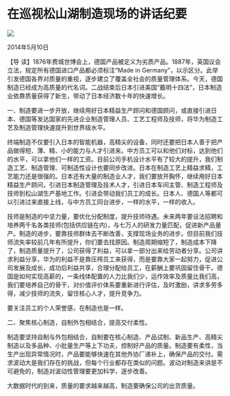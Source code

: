 # 在巡视松山湖制造现场的讲话纪要
<img class="pv" src="https://api.visitor.plantree.me/visitor-badge/pv?namespace=plantree.me&key=renzhengfei-speeches/在巡视松山湖制造现场的讲话纪要.md">


2014年5月10日



【导  读】1876年费城世博会上，德国产品被定义为劣质产品。1887年，英国议会立法，规定所有德国进口产品都必须标注“Made in Germany”，以示区分。此举引发德国各界对质量的重视，逐步建立了覆盖全社会的质量管理体系。今天，德国制造已经成为高质量的代名词。二战结束后日本引进美国“戴明十四法”，日本制造业依靠质量获得了新生，带动了日本经济数十年的快速增长。



一、制造要进一步开放，继续用好日本精益生产顾问和德国顾问，或直接引进日本、德国等发达国家的先进企业制造管理人员、工艺工程师及技师，将华为制造工艺及制造管理快速提升到世界级水平。

终端制造不仅要引入日本的智能机器，高精尖的设备，同时还要把日本人善于把产品做得短、薄、精、小的能力与人才引进来。中方员工可以和他们对标，达到他们的水平，可以拿他们一样的工资。目前公司手机设计水平有了较大的提升，我们制造工艺、制造管理、可制造性设计也要同步改进。日本在制造工艺上精益求精，工艺能力还是很强的。日本还有大量的制造业人才，我们要放开胸怀，继续用好日本精益生产顾问，引进日本制造管理及技术人才，引进日本车间主管、制造工程师及技师到松山湖生产基地工作。引进会带动我们员工的成长。日本人、德国人等都可以引进过来直接上线，与中方员工同台进步，一样的水平，一样的收入。

技师是制造的中坚力量，要优化分配制度，提升技师待遇。未来两年要设法招聘和培养两千名各类技师(包括供应链在内)，与七万人的研发力量匹配，促进新产品量产。制造的进步，要靠技师群体去不断改善，支撑现场业务的进步。但目前我们技师流失率较前几年有所提升，你们要去找原因。制造周期缩短了，制造成本下降了，制造质量提升了，公司获得了利益，可以拿一部分出来给劳动者分享。公司讲求利益分享，华为的利益不是靠压榨员工来获得，而是要靠大家一起努力，促进公司发展及成长，成功后利益共享，合理分配给员工，在薪酬上要巩固留住骨干。德国是如何实现高薪的，一条线体配置的人力比我们少，运作效率及质量比我们高，我们要培养自己的骨干，对价值评价体系要重新进行评估，及时激励，讲求多劳多得，减少技师的流失，留住核心人才，提升竞争力。

要关注员工的个人荣誉感，在制造也是一样。

二、聚焦核心制造，自制外包相结合，提高交付柔性。

制造要坚持自制与外包相结合，自制要在核心制造、产品试制、新品生产、高精尖制造以及多品种、小批量生产等上下功夫，控制好产品的质量。制造要有柔性，当生产出现异常情况时，产品要能够快速在其他外协厂递补上，确保产品的交付。需求波动大是我们存在的挑战，但每个行业都存在类似的问题。波动对制造来讲是不可避免的，制造对波动性管理要更加科学，逐步改善。

大数据时代的到来，质量的要求越来越高，制造要确保公司的出货质量。
